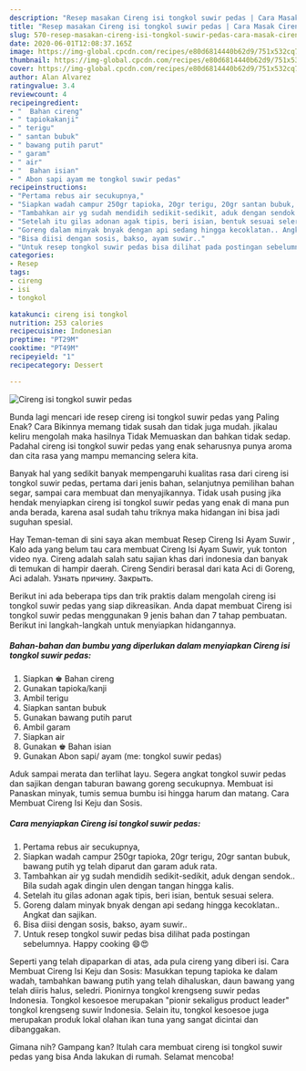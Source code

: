 ```yaml
---
description: "Resep masakan Cireng isi tongkol suwir pedas | Cara Masak Cireng isi tongkol suwir pedas Yang Lezat Sekali"
title: "Resep masakan Cireng isi tongkol suwir pedas | Cara Masak Cireng isi tongkol suwir pedas Yang Lezat Sekali"
slug: 570-resep-masakan-cireng-isi-tongkol-suwir-pedas-cara-masak-cireng-isi-tongkol-suwir-pedas-yang-lezat-sekali
date: 2020-06-01T12:08:37.165Z
image: https://img-global.cpcdn.com/recipes/e80d6814440b62d9/751x532cq70/cireng-isi-tongkol-suwir-pedas-foto-resep-utama.jpg
thumbnail: https://img-global.cpcdn.com/recipes/e80d6814440b62d9/751x532cq70/cireng-isi-tongkol-suwir-pedas-foto-resep-utama.jpg
cover: https://img-global.cpcdn.com/recipes/e80d6814440b62d9/751x532cq70/cireng-isi-tongkol-suwir-pedas-foto-resep-utama.jpg
author: Alan Alvarez
ratingvalue: 3.4
reviewcount: 4
recipeingredient:
- "  Bahan cireng"
- " tapiokakanji"
- " terigu"
- " santan bubuk"
- " bawang putih parut"
- " garam"
- " air"
- "  Bahan isian"
- " Abon sapi ayam me tongkol suwir pedas"
recipeinstructions:
- "Pertama rebus air secukupnya,"
- "Siapkan wadah campur 250gr tapioka, 20gr terigu, 20gr santan bubuk, bawang putih yg telah diparut dan garam aduk rata."
- "Tambahkan air yg sudah mendidih sedikit-sedikit, aduk dengan sendok.. Bila sudah agak dingin ulen dengan tangan hingga kalis."
- "Setelah itu gilas adonan agak tipis, beri isian, bentuk sesuai selera."
- "Goreng dalam minyak bnyak dengan api sedang hingga kecoklatan.. Angkat dan sajikan."
- "Bisa diisi dengan sosis, bakso, ayam suwir.."
- "Untuk resep tongkol suwir pedas bisa dilihat pada postingan sebelumnya. Happy cooking 😄😍"
categories:
- Resep
tags:
- cireng
- isi
- tongkol

katakunci: cireng isi tongkol 
nutrition: 253 calories
recipecuisine: Indonesian
preptime: "PT29M"
cooktime: "PT49M"
recipeyield: "1"
recipecategory: Dessert

---
```



![Cireng isi tongkol suwir pedas](https://img-global.cpcdn.com/recipes/e80d6814440b62d9/751x532cq70/cireng-isi-tongkol-suwir-pedas-foto-resep-utama.jpg)

Bunda lagi mencari ide resep cireng isi tongkol suwir pedas yang Paling Enak? Cara Bikinnya memang tidak susah dan tidak juga mudah. jikalau keliru mengolah maka hasilnya Tidak Memuaskan dan bahkan tidak sedap. Padahal cireng isi tongkol suwir pedas yang enak seharusnya punya aroma dan cita rasa yang mampu memancing selera kita.

Banyak hal yang sedikit banyak mempengaruhi kualitas rasa dari cireng isi tongkol suwir pedas, pertama dari jenis bahan, selanjutnya pemilihan bahan segar, sampai cara membuat dan menyajikannya. Tidak usah pusing jika hendak menyiapkan cireng isi tongkol suwir pedas yang enak di mana pun anda berada, karena asal sudah tahu triknya maka hidangan ini bisa jadi suguhan spesial.

Hay Teman-teman di sini saya akan membuat Resep Cireng Isi Ayam Suwir , Kalo ada yang belum tau cara membuat Cireng Isi Ayam Suwir, yuk tonton video nya. Cireng adalah salah satu sajian khas dari indonesia dan banyak di temukan di hampir daerah. Cireng Sendiri berasal dari kata Aci di Goreng, Aci adalah. Узнать причину. Закрыть.


Berikut ini ada beberapa tips dan trik praktis dalam mengolah cireng isi tongkol suwir pedas yang siap dikreasikan. Anda dapat membuat Cireng isi tongkol suwir pedas menggunakan 9 jenis bahan dan 7 tahap pembuatan. Berikut ini langkah-langkah untuk menyiapkan hidangannya.

<!--inarticleads1-->

##### Bahan-bahan dan bumbu yang diperlukan dalam menyiapkan Cireng isi tongkol suwir pedas:

1. Siapkan  ♚ Bahan cireng
1. Gunakan  tapioka/kanji
1. Ambil  terigu
1. Siapkan  santan bubuk
1. Gunakan  bawang putih parut
1. Ambil  garam
1. Siapkan  air
1. Gunakan  ♚ Bahan isian
1. Gunakan  Abon sapi/ ayam (me: tongkol suwir pedas)


Aduk sampai merata dan terlihat layu. Segera angkat tongkol suwir pedas dan sajikan dengan taburan bawang goreng secukupnya. Membuat isi Panaskan minyak, tumis semua bumbu isi hingga harum dan matang. Cara Membuat Cireng Isi Keju dan Sosis. 

<!--inarticleads2-->

##### Cara menyiapkan Cireng isi tongkol suwir pedas:

1. Pertama rebus air secukupnya,
1. Siapkan wadah campur 250gr tapioka, 20gr terigu, 20gr santan bubuk, bawang putih yg telah diparut dan garam aduk rata.
1. Tambahkan air yg sudah mendidih sedikit-sedikit, aduk dengan sendok.. Bila sudah agak dingin ulen dengan tangan hingga kalis.
1. Setelah itu gilas adonan agak tipis, beri isian, bentuk sesuai selera.
1. Goreng dalam minyak bnyak dengan api sedang hingga kecoklatan.. Angkat dan sajikan.
1. Bisa diisi dengan sosis, bakso, ayam suwir..
1. Untuk resep tongkol suwir pedas bisa dilihat pada postingan sebelumnya. Happy cooking 😄😍


Seperti yang telah dipaparkan di atas, ada pula cireng yang diberi isi. Cara Membuat Cireng Isi Keju dan Sosis: Masukkan tepung tapioka ke dalam wadah, tambahkan bawang putih yang telah dihaluskan, daun bawang yang telah diiris halus, seledri. Pionirnya tongkol krengseng suwir pedas Indonesia. Tongkol kesoesoe merupakan &#34;pionir sekaligus product leader&#34; tongkol krengseng suwir Indonesia. Selain itu, tongkol kesoesoe juga merupakan produk lokal olahan ikan tuna yang sangat dicintai dan dibanggakan. 

Gimana nih? Gampang kan? Itulah cara membuat cireng isi tongkol suwir pedas yang bisa Anda lakukan di rumah. Selamat mencoba!
